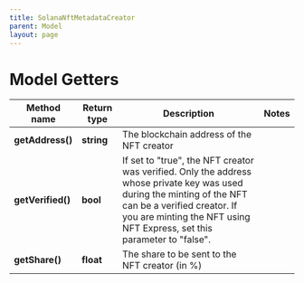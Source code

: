 ```yaml
---
title: SolanaNftMetadataCreator
parent: Model
layout: page
---
```


# Model Getters

Method name | Return type | Description | Notes
------------ | ------------- | ------------- | -------------
**getAddress()** | **string** | The blockchain address of the NFT creator |
**getVerified()** | **bool** | If set to "true", the NFT creator was verified. Only the address whose private key was used during the minting of the NFT can be a verified creator. If you are minting the NFT using NFT Express, set this parameter to "false". |
**getShare()** | **float** | The share to be sent to the NFT creator (in %) |

